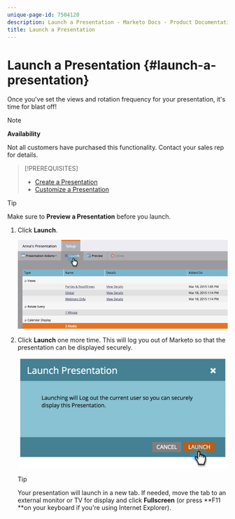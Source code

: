```yaml
---
unique-page-id: 7504120
description: Launch a Presentation - Marketo Docs - Product Documentation
title: Launch a Presentation
---
```


# Launch a Presentation {#launch-a-presentation}

Once you've set the views and rotation frequency for your presentation, it's time for blast off!

>[!NOTE]
>
>**Availability**
>
>Not all customers have purchased this functionality. Contact your sales rep for details.

>[!PREREQUISITES]
>
>* [Create a Presentation](create-a-presentation.md)
>* [Customize a Presentation](customize-a-presentation.md)
>

>[!TIP]
>
>Make sure to **Preview a Presentation** before you launch.

1. Click **Launch**.

   ![](assets/image2015-3-20-14-3a4-3a18.png)

1. Click **Launch** one more time. This will log you out of Marketo so that the presentation can be displayed securely.

   ![](assets/image2015-3-20-14-3a5-3a34.png)

   >[!TIP]
   >
   >Your presentation will launch in a new tab. If needed, move the tab to an external monitor or TV for display and click **Fullscreen** (or press **F11 **on your keyboard if you're using Internet Explorer).

